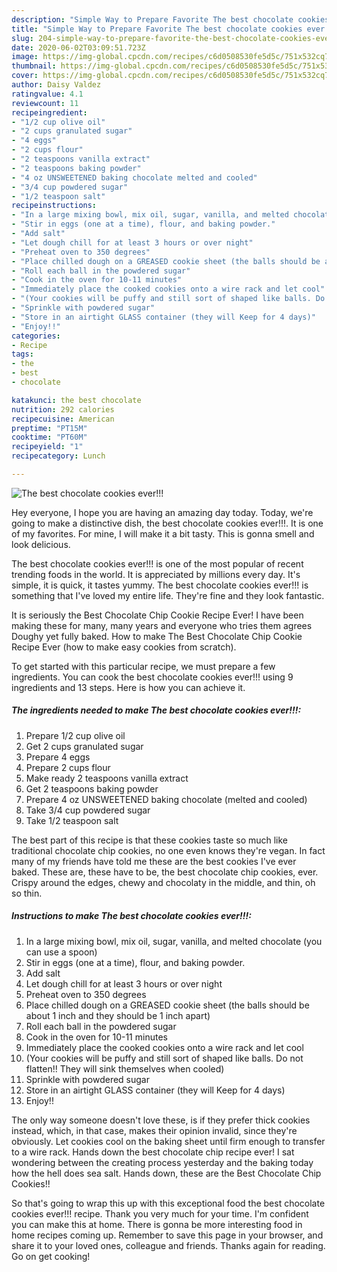 ```yaml
---
description: "Simple Way to Prepare Favorite The best chocolate cookies ever!!!"
title: "Simple Way to Prepare Favorite The best chocolate cookies ever!!!"
slug: 204-simple-way-to-prepare-favorite-the-best-chocolate-cookies-ever
date: 2020-06-02T03:09:51.723Z
image: https://img-global.cpcdn.com/recipes/c6d0508530fe5d5c/751x532cq70/the-best-chocolate-cookies-ever-recipe-main-photo.jpg
thumbnail: https://img-global.cpcdn.com/recipes/c6d0508530fe5d5c/751x532cq70/the-best-chocolate-cookies-ever-recipe-main-photo.jpg
cover: https://img-global.cpcdn.com/recipes/c6d0508530fe5d5c/751x532cq70/the-best-chocolate-cookies-ever-recipe-main-photo.jpg
author: Daisy Valdez
ratingvalue: 4.1
reviewcount: 11
recipeingredient:
- "1/2 cup olive oil"
- "2 cups granulated sugar"
- "4 eggs"
- "2 cups flour"
- "2 teaspoons vanilla extract"
- "2 teaspoons baking powder"
- "4 oz UNSWEETENED baking chocolate melted and cooled"
- "3/4 cup powdered sugar"
- "1/2 teaspoon salt"
recipeinstructions:
- "In a large mixing bowl, mix oil, sugar, vanilla, and melted chocolate (you can use a spoon)"
- "Stir in eggs (one at a time), flour, and baking powder."
- "Add salt"
- "Let dough chill for at least 3 hours or over night"
- "Preheat oven to 350 degrees"
- "Place chilled dough on a GREASED cookie sheet (the balls should be about 1 inch and they should be 1 inch apart)"
- "Roll each ball in the powdered sugar"
- "Cook in the oven for 10-11 minutes"
- "Immediately place the cooked cookies onto a wire rack and let cool"
- "(Your cookies will be puffy and still sort of shaped like balls. Do not flatten!! They will sink themselves when cooled)"
- "Sprinkle with powdered sugar"
- "Store in an airtight GLASS container (they will Keep for 4 days)"
- "Enjoy!!"
categories:
- Recipe
tags:
- the
- best
- chocolate

katakunci: the best chocolate 
nutrition: 292 calories
recipecuisine: American
preptime: "PT15M"
cooktime: "PT60M"
recipeyield: "1"
recipecategory: Lunch

---
```



![The best chocolate cookies ever!!!](https://img-global.cpcdn.com/recipes/c6d0508530fe5d5c/751x532cq70/the-best-chocolate-cookies-ever-recipe-main-photo.jpg)

Hey everyone, I hope you are having an amazing day today. Today, we're going to make a distinctive dish, the best chocolate cookies ever!!!. It is one of my favorites. For mine, I will make it a bit tasty. This is gonna smell and look delicious.

The best chocolate cookies ever!!! is one of the most popular of recent trending foods in the world. It is appreciated by millions every day. It's simple, it is quick, it tastes yummy. The best chocolate cookies ever!!! is something that I've loved my entire life. They're fine and they look fantastic.

It is seriously the Best Chocolate Chip Cookie Recipe Ever! I have been making these for many, many years and everyone who tries them agrees Doughy yet fully baked. How to make The Best Chocolate Chip Cookie Recipe Ever (how to make easy cookies from scratch).


To get started with this particular recipe, we must prepare a few ingredients. You can cook the best chocolate cookies ever!!! using 9 ingredients and 13 steps. Here is how you can achieve it.

<!--inarticleads1-->

##### The ingredients needed to make The best chocolate cookies ever!!!:

1. Prepare 1/2 cup olive oil
1. Get 2 cups granulated sugar
1. Prepare 4 eggs
1. Prepare 2 cups flour
1. Make ready 2 teaspoons vanilla extract
1. Get 2 teaspoons baking powder
1. Prepare 4 oz UNSWEETENED baking chocolate (melted and cooled)
1. Take 3/4 cup powdered sugar
1. Take 1/2 teaspoon salt


The best part of this recipe is that these cookies taste so much like traditional chocolate chip cookies, no one even knows they&#39;re vegan. In fact many of my friends have told me these are the best cookies I&#39;ve ever baked. These are, these have to be, the best chocolate chip cookies, ever. Crispy around the edges, chewy and chocolaty in the middle, and thin, oh so thin. 

<!--inarticleads2-->

##### Instructions to make The best chocolate cookies ever!!!:

1. In a large mixing bowl, mix oil, sugar, vanilla, and melted chocolate (you can use a spoon)
1. Stir in eggs (one at a time), flour, and baking powder.
1. Add salt
1. Let dough chill for at least 3 hours or over night
1. Preheat oven to 350 degrees
1. Place chilled dough on a GREASED cookie sheet (the balls should be about 1 inch and they should be 1 inch apart)
1. Roll each ball in the powdered sugar
1. Cook in the oven for 10-11 minutes
1. Immediately place the cooked cookies onto a wire rack and let cool
1. (Your cookies will be puffy and still sort of shaped like balls. Do not flatten!! They will sink themselves when cooled)
1. Sprinkle with powdered sugar
1. Store in an airtight GLASS container (they will Keep for 4 days)
1. Enjoy!!


The only way someone doesn&#39;t love these, is if they prefer thick cookies instead, which, in that case, makes their opinion invalid, since they&#39;re obviously. Let cookies cool on the baking sheet until firm enough to transfer to a wire rack. Hands down the best chocolate chip recipe ever! I sat wondering between the creating process yesterday and the baking today how the hell does sea salt. Hands down, these are the Best Chocolate Chip Cookies!! 

So that's going to wrap this up with this exceptional food the best chocolate cookies ever!!! recipe. Thank you very much for your time. I'm confident you can make this at home. There is gonna be more interesting food in home recipes coming up. Remember to save this page in your browser, and share it to your loved ones, colleague and friends. Thanks again for reading. Go on get cooking!
